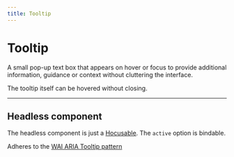 ```yaml
---
title: Tooltip
---
```


<script lang="ts">
  import Demo from "$components/Demo.svelte";
</script>

# Tooltip

A small pop-up text box that appears on hover or focus to provide additional information, guidance or context without cluttering the interface.

The tooltip itself can be hovered without closing.

<Demo file="./componentDemo.svelte" value="result" />

---

## Headless component

The headless component is just a [Hocusable](/mixins/hocusable). The `active` option is bindable.

Adheres to the [WAI ARIA Tooltip pattern](https://www.w3.org/WAI/ARIA/apg/patterns/tooltip/)